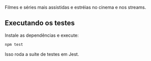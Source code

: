 Filmes e séries mais assistidas e estréias no cinema e nos streams.

## Executando os testes

Instale as dependências e execute:

```bash
npm test
```

Isso roda a suíte de testes em Jest.
